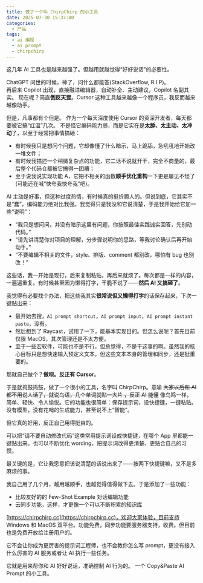 ```yaml
---
title: 做了一个叫 ChirpChirp 的小工具
date: 2025-07-30 15:37:00
categories:
  - 产品
tags:
  - ai 编程
  - ai prompt
  - chirpchirp
---
```


这几年 AI 工具也是越来越强了。但越用就越觉得“好好说话”的必要性。

ChatGPT 问世的时候，神了，问什么都能答(StackOverflow, R.I.P)。  
再后来 Copilot 出现，直接融进编辑器，自动补全、主动建议，Copilot 名副其实。
现在呢？简直**倒反天罡**。Cursor 这种工具越来越像一个程序员，我反而越来越像助手。

但是，凡事都有个但是。
作为一个每天深度使用 Cursor 的资深开发者，每天都要被它搞“红温”几次。
不是怪它编码能力弱，而是它实在是**太舔、太主动、太冲动**了，以至于经常把事情搞砸：

<!-- more -->

- 有时候我只是想问个问题，它却像懂了什么暗示，马上跪舔，急吼吼地开始改一堆文件；
- 有时候我描述一个稍微复杂点的功能，它二话不说就开干，完全不商量的，最后整个代码仓都被它搞得一团糟；
- 至于说我说实现功能 A，它把不相关的函数**顺手优化重构**一下更是屡见不怪了(可能还在喊“快夸我快夸我”吧)。

AI 主动是好事，但这种过度热情，有时候真的挺折腾人的。但说到底，它其实不是“蠢”，编码能力绝对比我强。我觉得只是我没和它说清楚，于是我开始给它加一些“说明”：

- “我只是想问问，并没有暗示这里有问题，你按照最佳实践诚实回答，先别动代码。”
- “请先讲清楚你对项目的理解，分步骤说明你的思路，等我讨论确认后再开始动手。”
- “不要编辑不相关的文件，style、排版、comment 都别改，哪怕有 bug 也别改！”

这些话，我一开始是现打，后来复制粘贴，再后来就烦了。每次都是一样的内容，一遍遍重复。有时候甚至因为懒得打字，干脆不说了——**然后 AI 又搞砸了**。

我觉得有必要找个办法，把这些我其实**很常说但又懒得打字**的话保存起来，下次一键贴出来：

- 最开始去搜，`AI prompt shortcut`，`AI prompt input`，`AI prompt instant paste`，没有。
- 然后想到了 Raycast，试用了一下，能基本实现目的。但怎么说呢？首先目前仅限 MacOS，其次管理还是不太方便。
- 至于一些宏软件，可能也不是不行，但总觉得，不是干这事的啊。虽然我的核心目标只是想快速输入预定义文本，但这些文本本身的管理和同步，还是挺重要的。

那就自己做个？**做呗。反正有 Cursor**。

于是就捣鼓捣鼓，做了一个很小的工具，名字叫 ChirpChirp。意喻 ~~大家以后和 AI 都不用说人话了，就说鸟语，几个单词就贴一大片 ，反正 AI 能懂~~ 像鸟鸣一样，简单、轻快、令人愉悦。它的功能也很简单：保存提示词，设快捷键，一键粘贴。没有模型，没有花哨的生成能力，甚至说不上“智能”。

但它真的好用，反正自己用得挺爽的。

可以把“请不要自动修改代码”这类常用提示词设成快捷键，在哪个 App 里都能一键贴出来。也可以不断优化 wording，把提示词改得更清楚、更贴合自己的习惯。

最关键的是，它让我愿意把该说清楚的话说出来了——按两下快捷键嘛，又不是多麻烦的事。

我自己用了几个月，越用越顺手，也越觉得值得做下去。于是添加了一些功能：

- 比较友好的的 Few-Shot Example 对话编辑功能
- 云同步功能，这样，才更像一个可以不断积累的知识库

[https://chirpchirp.cc](https://chirpchirp.cc)，欢迎大家体验，目前支持 Windows 和 MacOS 双平台。功能免费，同步功能要服务器支持，收费。但目前也是免费开放给注册用户的。

它不会让你成为更厉害的提示词工程师，也不会教你怎么写 prompt，更没有接入什么厉害的 AI 服务或者让 AI 执行一些任务。

它就是用来帮你和 AI 好好说话，准确控制 AI 行为的。
一个 Copy&Paste AI Prompt 的小工具。
